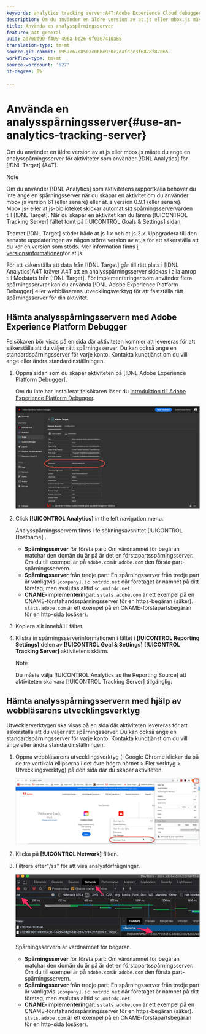 ```yaml
---
keywords: analytics tracking server;A4T;Adobe Experience Cloud debugger;Adobe Experience Cloud debugger;reporting source
description: Om du använder en äldre version av at.js eller mbox.js måste du ange en analysspårningsserver för aktiviteter som använder Analytics för Target (A4T).
title: Använda en analysspårningsserver
feature: a4t general
uuid: ad700b90-f409-496a-bc26-0f0367410a85
translation-type: tm+mt
source-git-commit: 1957e67c8502c06be950c7dafdcc3f6878f87065
workflow-type: tm+mt
source-wordcount: '627'
ht-degree: 0%

---
```



# Använda en analysspårningsserver{#use-an-analytics-tracking-server}

Om du använder en äldre version av at.js eller mbox.js måste du ange en analysspårningsserver för aktiviteter som använder [!DNL Analytics] för [!DNL Target] (A4T).

>[!NOTE]
>
>Om du använder [!DNL Analytics] som aktivitetens rapportkälla behöver du inte ange en spårningsserver när du skapar en aktivitet om du använder mbox.js version 61 (eller senare) eller at.js version 0.9.1 (eller senare). Mbox.js- eller at.js-biblioteket skickar automatiskt spårningsservervärden till [!DNL Target]. När du skapar en aktivitet kan du lämna [!UICONTROL Tracking Server] fältet tomt på [!UICONTROL Goals & Settings] sidan.
>
>Teamet [!DNL Target] stöder både at.js 1.*x* och at.js 2.*x*. Uppgradera till den senaste uppdateringen av någon större version av at.js för att säkerställa att du kör en version som stöds. Mer information finns [i versionsinformationen](/help/c-implementing-target/c-implementing-target-for-client-side-web/target-atjs-versions.md)för at.js.

För att säkerställa att data från [!DNL Target] går till rätt plats i [!DNL Analytics]A4T kräver A4T att en analysspårningsserver skickas i alla anrop till Modstats från [!DNL Target]. För implementeringar som använder flera spårningsservrar kan du använda [!DNL Adobe Experience Platform Debugger] eller webbläsarens utvecklingsverktyg för att fastställa rätt spårningsserver för din aktivitet.

## Hämta analysspårningsservern med Adobe Experience Platform Debugger

Felsökaren bör visas på en sida där aktiviteten kommer att levereras för att säkerställa att du väljer rätt spårningsserver. Du kan också ange en standardspårningsserver för varje konto. Kontakta kundtjänst om du vill ange eller ändra standardinställningen.

1. Öppna sidan som du skapar aktiviteten på [!DNL Adobe Experience Platform Debugger].

   Om du inte har installerat felsökaren läser du [Introduktion till Adobe Experience Platform Debugger](https://docs.adobe.com/content/help/en/platform-learn/tutorials/data-ingestion/web-sdk/introduction-to-the-experience-platform-debugger.html).

   ![](assets/Screen_DebuggerTrackServ.png)

1. Click **[!UICONTROL Analytics]** in the left navigation menu.

   Analysspårningsservern finns i felsökningsavsnittet [!UICONTROL Hostname] .

   * **Spårningsserver** för första part: Om värdnamnet för begäran matchar den domän du är på är det en förstapartsspårningsserver. Om du till exempel är på `adobe.com`är `adobe.com` den första part-spårningsservern.
   * **Spårningsserver** från tredje part: En spårningsserver från tredje part är vanligtvis `[company].sc.omtrdc.net` där företaget är namnet på ditt företag, men avslutas alltid `sc.omtrdc.net`.
   * **CNAME-implementeringar**: `sstats.adobe.com` är ett exempel på en CNAME-förstahandsspårningsserver för en https-begäran (säker). `stats.adobe.com` är ett exempel på en CNAME-förstapartsbegäran för en http-sida (osäker).

1. Kopiera allt innehåll i fältet.
1. Klistra in spårningsserverinformationen i fältet i **[!UICONTROL Reporting Settings]** delen av **[!UICONTROL Goal & Settings]** **[!UICONTROL Tracking Server]** aktivitetens skärm.

   >[!NOTE]
   >
   >Du måste välja [!UICONTROL Analytics as the Reporting Source] att aktiviteten ska vara [!UICONTROL Tracking Server] tillgänglig.

## Hämta analysspårningsservern med hjälp av webbläsarens utvecklingsverktyg

Utvecklarverktygen ska visas på en sida där aktiviteten levereras för att säkerställa att du väljer rätt spårningsserver. Du kan också ange en standardspårningsserver för varje konto. Kontakta kundtjänst om du vill ange eller ändra standardinställningen.

1. Öppna webbläsarens utvecklingsverktyg (i Google Chrome klickar du på de tre vertikala ellipserna i det övre högra hörnet > Fler verktyg > Utvecklingsverktyg) på den sida där du skapar aktiviteten.

   ![Kromutvecklarverktyg](/help/c-integrating-target-with-mac/a4t/assets/chrome-dev-tools.png)

1. Klicka på **[!UICONTROL Network]** fliken.

1. Filtrera efter&quot;/ss&quot; för att visa analysförfrågningar.

   ![Kromutvecklarverktyg](/help/c-integrating-target-with-mac/a4t/assets/chrome-dev-tools-2.png)

   Spårningsservern är värdnamnet för begäran.

   * **Spårningsserver** för första part: Om värdnamnet för begäran matchar den domän du är på är det en förstapartsspårningsserver. Om du till exempel är på `adobe.com`är `adobe.com` den första part-spårningsservern.
   * **Spårningsserver** från tredje part: En spårningsserver från tredje part är vanligtvis `[company].sc.omtrdc.net` där företaget är namnet på ditt företag, men avslutas alltid `sc.omtrdc.net`.
   * **CNAME-implementeringar**: `sstats.adobe.com` är ett exempel på en CNAME-förstahandsspårningsserver för en https-begäran (säker). `stats.adobe.com` är ett exempel på en CNAME-förstapartsbegäran för en http-sida (osäker).

